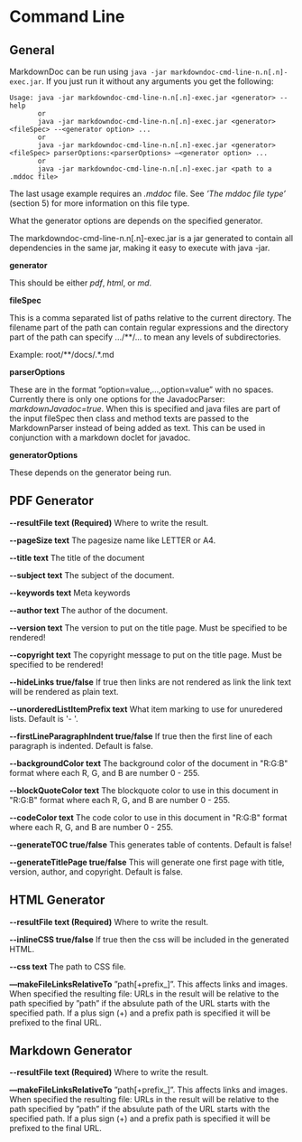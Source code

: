 # Command Line

## General

MarkdownDoc can be run using `java -jar markdowndoc-cmd-line-n.n[.n]-exec.jar`. If you just run it
without any arguments you get the following:

    Usage: java -jar markdowndoc-cmd-line-n.n[.n]-exec.jar <generator> --help
           or
           java -jar markdowndoc-cmd-line-n.n[.n]-exec.jar <generator> <fileSpec> --<generator option> ...
           or
           java -jar markdowndoc-cmd-line-n.n[.n]-exec.jar <generator> <fileSpec> parserOptions:<parserOptions> —<generator option> ...
           or
           java -jar markdowndoc-cmd-line-n.n[.n]-exec.jar <path to a .mddoc file>

The last usage example requires an _.mddoc_ file. See _’The _mddoc_ file type’_ (section 5) for more information on this file type.

What the generator options are depends on the specified generator.

The markdowndoc-cmd-line-n.n[.n]-exec.jar is a jar generated to contain all dependencies in the same jar,
making it easy to execute with java -jar.

__generator__

This should be either _pdf_, _html_, or _md_.

__fileSpec__

This is a comma separated list of paths relative to the current directory. The filename
part of the path can contain regular expressions and the directory part of the path can
specify .../**/... to mean any levels of subdirectories. 

Example: root/**/docs/.*.md

__parserOptions__

These are in the format ”option=value,...,option=value” with no spaces. Currently there is only one options for the JavadocParser: _markdownJavadoc=true_. When this is specified and java files are part of the input fileSpec then class and method texts are passed to the MarkdownParser instead of being added as text. This can be used in conjunction with a markdown doclet for javadoc.

__generatorOptions__

These depends on the generator being run. 

## PDF Generator

__--resultFile text (Required)__
    Where to write the result.

__--pageSize text__
    The pagesize name like LETTER or A4.

__--title text__
    The title of the document

__--subject text__
    The subject of the document. 

__--keywords text__
    Meta keywords 

__--author text__
    The author of the document. 

__--version text__
    The version to put on the title page. Must be specified 
    to be rendered! 

__--copyright text__
    The copyright message to put on the title page. Must be 
    specified to be rendered! 

__--hideLinks true/false__
    If true then links are not rendered as link the link text 
    will be rendered as plain text. 

__--unorderedListItemPrefix text__
    What item marking to use for unuredered lists. Default is 
    '- '. 

__--firstLineParagraphIndent true/false__
    If true then the first line of each paragraph is indented. 
    Default is false. 

__--backgroundColor text__
    The background color of the document in "R:G:B" format where 
    each R, G, and B are number 0 - 255. 

__--blockQuoteColor text__
    The blockquote color to use in this document in "R:G:B" 
    format where each R, G, and B are number 0 - 255. 

__--codeColor text__
    The code color to use in this document in "R:G:B" format 
    where each R, G, and B are number 0 - 255. 

__--generateTOC true/false__
    This generates table of contents. Default is false! 

__--generateTitlePage true/false__
    This will generate one first page with title, version, author, 
    and copyright. Default is false. 


## HTML Generator

__--resultFile text (Required)__
    Where to write the result. 

__--inlineCSS true/false__
    If true then the css will be included in the generated HTML.     

__--css text__
    The path to CSS file. 
 
__—makeFileLinksRelativeTo__
    ”path[+prefix_]”.  This affects links and images. When specified the resulting file: URLs in the result will be relative to the path specified by ”path” if the absulute path of the URL starts with the specified path. If a plus sign (+) and a prefix path is specified it will be prefixed to the final URL.  
 
## Markdown Generator

__--resultFile text (Required)__
    Where to write the result. 

__—makeFileLinksRelativeTo__
    ”path[+prefix_]”.  This affects links and images. When specified the resulting file: URLs in the result will be relative to the path specified by ”path” if the absulute path of the URL starts with the specified path. If a plus sign (+) and a prefix path is specified it will be prefixed to the final URL.  
 


